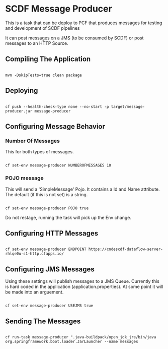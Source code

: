 # SCDF Message Producer

This is a task that can be deploy to PCF that produces messages for testing and development of SCDF pipelines

It can post messages on a JMS (to be consumed by SCDF) or post messages to an HTTP Source.

## Compiling The Application

```shell

mvn -DskipTests=true clean package

```

## Deploying

```shell

cf push --health-check-type none --no-start -p target/message-producer.jar message-producer

```

## Configuring Message Behavior

### Number Of Messages

This for both types of messages.

``` shell

cf set-env message-producer NUMBEROFMESSAGES 10

```

### POJO message

This will send a 'SimpleMessage' Pojo. It contains a Id and Name attribute. The default (if this is not set) is a string.

``` shell

cf set-env message-producer POJO true

```

Do not restage, running the task will pick up the Env change.


## Configuring HTTP Messages

``` shell

cf set-env message-producer ENDPOINT https://cndescdf-dataflow-server-rhlqe0u-s1-http.cfapps.io/

```

## Configuring JMS Messages

Using these settings will publish messages to a JMS Queue. Currently this is hard coded in the application (application.properties). At some point it will be made into an arguement.

``` shell

cf set-env message-producer USEJMS true

```

## Sending The Messages

```shell

cf run-task message-producer ".java-buildpack/open_jdk_jre/bin/java org.springframework.boot.loader.JarLauncher --name messages

```
